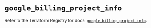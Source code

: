 # `google_billing_project_info`

Refer to the Terraform Registry for docs: [`google_billing_project_info`](https://registry.terraform.io/providers/hashicorp/google/6.40.0/docs/resources/billing_project_info).

